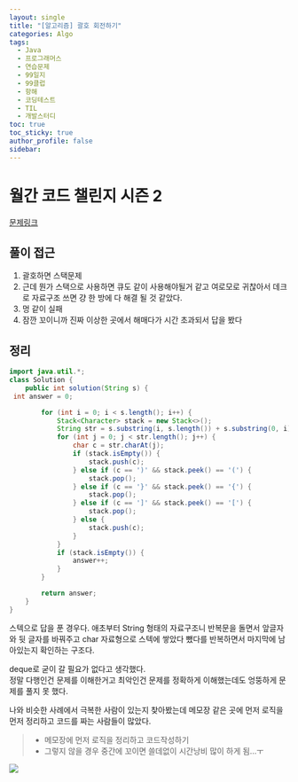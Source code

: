 ```yaml
---
layout: single
title: "[알고리즘] 괄호 회전하기"
categories: Algo
tags:
  - Java
  - 프로그래머스
  - 연습문제
  - 99일지
  - 99클럽
  - 항해
  - 코딩테스트
  - TIL
  - 개발스터디
toc: true
toc_sticky: true
author_profile: false
sidebar:
---
```

# 월간 코드 챌린지 시즌 2

[문제링크](https://school.programmers.co.kr/learn/courses/30/lessons/76502)

## 풀이 접근

1. 괄호하면 스택문제
2. 근데 뭔가 스택으로 사용하면 큐도 같이 사용해야될거 같고 여로모로 귀찮아서 데크로 자료구조 쓰면 걍 한 방에 다 해결 될 것 같았다.
3. 멍 같이 실패
4. 잠깐 꼬이니까 진짜 이상한 곳에서 해매다가 시간 초과되서 답을 봤다

## 정리

```java
import java.util.*;
class Solution {
    public int solution(String s) {
 int answer = 0;

        for (int i = 0; i < s.length(); i++) {
            Stack<Character> stack = new Stack<>();
            String str = s.substring(i, s.length()) + s.substring(0, i);
            for (int j = 0; j < str.length(); j++) {
                char c = str.charAt(j);
                if (stack.isEmpty()) {
                    stack.push(c);
                } else if (c == ')' && stack.peek() == '(') {
                    stack.pop();
                } else if (c == '}' && stack.peek() == '{') {
                    stack.pop();
                } else if (c == ']' && stack.peek() == '[') {
                    stack.pop();
                } else {
                    stack.push(c);
                }
            }
            if (stack.isEmpty()) {
                answer++;
            }
        }

        return answer;
    }
}
```

스텍으로 답을 푼 경우다. 애초부터 String 형태의 자료구조니 반복문을 돌면서 앞글자와 뒷 글자를 바꿔주고 char 자료형으로 스텍에 쌓았다 뺐다를 반복하면서 마지막에 남아있는지 확인하는 구조다.   

deque로 굳이 갈 필요가 없다고 생각했다.  
정말 다행인건 문제를 이해한거고 최악인건 문제를 정확하게 이해했는데도 엉뚱하게 문제를 풀지 못 했다.  

나와 비슷한 사례에서 극복한 사람이 있는지 찾아봤는데 메모장 같은 곳에 먼저 로직을 먼저 정리하고 코드를 짜는 사람들이 많았다.    

> - 메모장에 먼저 로직을 정리하고 코드작성하기
> - 그렇지 않을 경우 중간에 꼬이면 쓸데없이 시간낭비 많이 하게 됨...ㅜ

![](https://i.imgur.com/ZMiBwsA.png)
